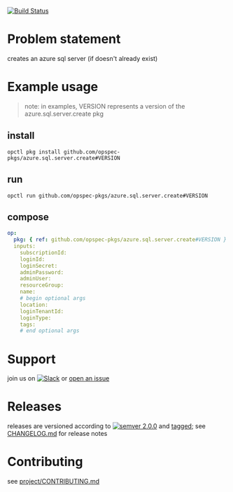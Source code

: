 [![Build Status](https://travis-ci.org/opspec-pkgs/azure.sql.server.create.svg?branch=master)](https://travis-ci.org/opspec-pkgs/azure.sql.server.create)

# Problem statement

creates an azure sql server (if doesn't already exist)

# Example usage

> note: in examples, VERSION represents a version of the
> azure.sql.server.create pkg

## install

```shell
opctl pkg install github.com/opspec-pkgs/azure.sql.server.create#VERSION
```

## run

```
opctl run github.com/opspec-pkgs/azure.sql.server.create#VERSION
```

## compose

```yaml
op:
  pkg: { ref: github.com/opspec-pkgs/azure.sql.server.create#VERSION }
  inputs: 
    subscriptionId:
    loginId:
    loginSecret:
    adminPassword:
    adminUser:
    resourceGroup:
    name:
    # begin optional args
    location:
    loginTenantId:
    loginType:
    tags:
    # end optional args
```

# Support

join us on
[![Slack](https://opspec-slackin.herokuapp.com/badge.svg)](https://opspec-slackin.herokuapp.com/)
or
[open an issue](https://github.com/opspec-pkgs/azure.sql.server.create/issues)

# Releases

releases are versioned according to
[![semver 2.0.0](https://img.shields.io/badge/semver-2.0.0-brightgreen.svg)](http://semver.org/spec/v2.0.0.html)
and [tagged](https://git-scm.com/book/en/v2/Git-Basics-Tagging); see
[CHANGELOG.md](CHANGELOG.md) for release notes

# Contributing

see
[project/CONTRIBUTING.md](https://github.com/opspec-pkgs/project/blob/master/CONTRIBUTING.md)
